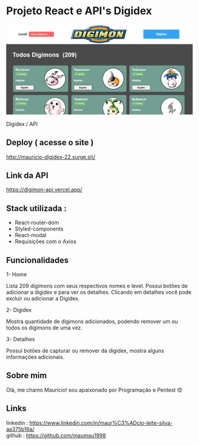 # Projeto React e API's Digidex
![Astrodev](./src/assets/ImgReadme.png)

Digidex / API

## Deploy ( acesse o site )

http://mauricio-digidex-22.surge.sh/

## Link da API 

https://digimon-api.vercel.app/

## Stack utilizada :
* React-router-dom <br>
* Styled-components<br>
* React-modal<br>
* Requisições com o Axios


## Funcionalidades

1- Home

Lista 209 digimons com seus respectivos nomes e level. Possui botões de adicionar a digidex e para ver os detalhes. Clicando em detalhes você pode excluir ou adicionar a Digidex.

2- Digidex

Mostra quantidade de digimons adicionados, podendo remover um ou todos os digimons de uma vez.

3- Detalhes

Possui botões de capturar ou remover da digidex, mostra alguns informações adicionais.

## Sobre mim 
Olá, me chamo Mauricio! sou apaixonado por Programação e Pentest 😍

## Links
linkedin : https://www.linkedin.com/in/maur%C3%ADcio-leite-silva-aa375b16a/ <br>
github : https://github.com/maumau1998
